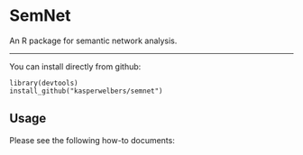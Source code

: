 SemNet
============

An R package for semantic network analysis.

----

You can install directly from github:

```{r}
library(devtools)
install_github("kasperwelbers/semnet")
```

Usage
-----

Please see the following how-to documents:
